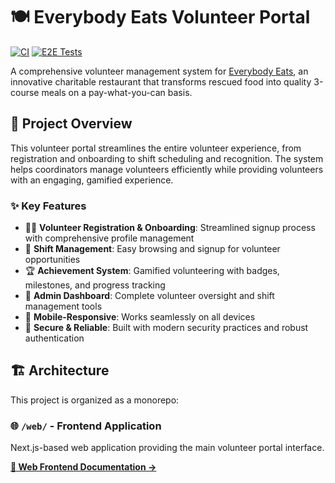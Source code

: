 # 🍽️ Everybody Eats Volunteer Portal

[![CI](https://github.com/malinmalliyawadu/volunteer-portal/actions/workflows/ci.yml/badge.svg)](https://github.com/malinmalliyawadu/volunteer-portal/actions/workflows/ci.yml)
[![E2E Tests](https://github.com/malinmalliyawadu/volunteer-portal/actions/workflows/test.yml/badge.svg)](https://github.com/malinmalliyawadu/volunteer-portal/actions/workflows/test.yml)

A comprehensive volunteer management system for [Everybody Eats](https://www.everybodyeats.nz), an innovative charitable restaurant that transforms rescued food into quality 3-course meals on a pay-what-you-can basis.

## 🚀 Project Overview

This volunteer portal streamlines the entire volunteer experience, from registration and onboarding to shift scheduling and recognition. The system helps coordinators manage volunteers efficiently while providing volunteers with an engaging, gamified experience.

### ✨ Key Features

- 🙋‍♀️ **Volunteer Registration & Onboarding**: Streamlined signup process with comprehensive profile management
- 📅 **Shift Management**: Easy browsing and signup for volunteer opportunities
- 🏆 **Achievement System**: Gamified volunteering with badges, milestones, and progress tracking
- 👥 **Admin Dashboard**: Complete volunteer oversight and shift management tools
- 📱 **Mobile-Responsive**: Works seamlessly on all devices
- 🔐 **Secure & Reliable**: Built with modern security practices and robust authentication

## 🏗️ Architecture

This project is organized as a monorepo:

### 🌐 `/web/` - Frontend Application

Next.js-based web application providing the main volunteer portal interface.

**[📖 Web Frontend Documentation →](./web/README.md)**
